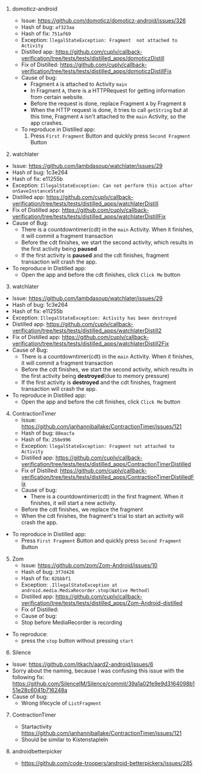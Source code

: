
1. domoticz-android
   * Issue: https://github.com/domoticz/domoticz-android/issues/326
   * Hash of bug: `af323aa`
   * Hash of fix: `751af69`
   * Exception: `llegalStateException: Fragment  not attached to Activity`
   * Distilled app: https://github.com/cuplv/callback-verification/tree/tests/tests/distilled_apps/domoticzDistill
   * Fix of Distilled: https://github.com/cuplv/callback-verification/tree/tests/tests/distilled_apps/domoticzDistillFix
   * Cause of bug:
     * Fragment `A` is attached to Activity `main`
     * In Fragment `A`, there is a HTTPRequest for getting information from certain website.
     * Before the request is done, replace Fragment `A` by Fragment `B`
     * When the HTTP request is done, it tries to call `getString` but at this time, Fragment `A` isn't attached to the `main` Activity, so the app crashes.
   * To reproduce in Distilled app:
      1. Press `First Fragment` Button and quickly press `Second Fragment` Button
    
  
2. watchlater
  * Issue: https://github.com/lambdasoup/watchlater/issues/29
  * Hash of bug: 1c3e264
  * Hash of fix: e11255b
  * Exception: `IllegalStateException: Can not perform this action after onSaveInstanceState`
  * Distilled app: https://github.com/cuplv/callback-verification/tree/tests/tests/distilled_apps/watchlaterDistill
  * Fix of Distilled app: https://github.com/cuplv/callback-verification/tree/tests/tests/distilled_apps/watchlaterDistillFix
  * Cause of Bug:
    * There is a countdowntimer(cdt) in the `main` Activity. When it finishes, it will commit a fragment transaction
    * Before the cdt finishes, we start the second activity, which results in the first activity being __paused__
    * If the first activity is __paused__ and the cdt finishes, fragment transaction will crash the app.
  * To reproduce in Distilled app:
    * Open the app and before the cdt finishes, click `Click Me` button
  
 
3. watchlater
  * Issue: https://github.com/lambdasoup/watchlater/issues/29
  * Hash of bug: 1c3e264
  * Hash of fix: e11255b 
  * Exception: `IllegalStateException: Activity has been destroyed`
  * Distilled app: https://github.com/cuplv/callback-verification/tree/tests/tests/distilled_apps/watchlaterDistill2
  * Fix of Distilled app: https://github.com/cuplv/callback-verification/tree/tests/tests/distilled_apps/watchlaterDistill2Fix
  * Cause of Bug:
    * There is a countdowntimer(cdt) in the `main` Activity. When it finishes, it will commit a fragment transaction
    * Before the cdt finishes, we start the second activity, which results in the first activity being __destroyed__(due to memory pressure)
    * If the first activity is __destroyed__ and the cdt finishes, fragment transaction will crash the app.
  * To reproduce in Distilled app:
    * Open the app and before the cdt finishes, click `Click Me` button


 
4. ContractionTimer
   * Issue: https://github.com/ianhanniballake/ContractionTimer/issues/121 
   * Hash of bug: `88eacfa`
   * Hash of fix: `258e996`
   * Exception: `llegalStateException: Fragment not attached to Activity`
   * Distilled app: https://github.com/cuplv/callback-verification/tree/tests/tests/distilled_apps/ContractionTimerDistilled
   * Fix of Distilled: https://github.com/cuplv/callback-verification/tree/tests/tests/distilled_apps/ContractionTimerDistilledFix
   * Cause of bug:
     * There is a countdowntimer(cdt) in the first fragment. When it finishes, it will start a new activity.
    * Before the cdt finishes, we replace the fragment
    * When the cdt finishes, the fragment's trial to start an activity will crash the app.
  * To reproduce in Distilled app:
    * Press `First Fragment` Button and quickly press `Second Fragment` Button
    

5. Zom
   * Issue: https://github.com/zom/Zom-Android/issues/10
   * Hash of bug: `3f7d426`
   * Hash of fix: `02bbbf1`
   * Exception: `.IllegalStateException at android.media.MediaRecorder.stop(Native Method)`
   * Distilled app: https://github.com/cuplv/callback-verification/tree/tests/tests/distilled_apps/Zom-Android-distilled
   * Fix of Distilled:
   * Cause of bug:
    * Stop before MediaRecorder is recording
  * To reproduce:
    * press the `stop` button without pressing `start`
    


6. Silence
  * Issue: https://github.com/itkach/aard2-android/issues/6
  * Sorry about the naming, because I was confusing this issue with the following fix:
    https://github.com/SilenceIM/Silence/commit/39a1a02fe9e9d3164098b151e28c6041b716248a
  * Cause of bug:
    * Wrong lifecycle of `ListFragment`
    
    
7. ContractionTimer
    * Startactivity
  https://github.com/ianhanniballake/ContractionTimer/issues/121
    * Should be similar to Kistenstapleln

8. androidbetterpicker
    * https://github.com/code-troopers/android-betterpickers/issues/285
